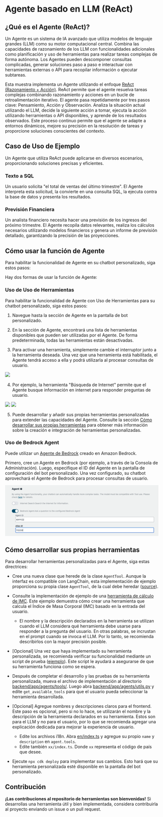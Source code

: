 # Agente basado en LLM (ReAct)

## ¿Qué es el Agente (ReAct)?

Un Agente es un sistema de IA avanzado que utiliza modelos de lenguaje grandes (LLM) como su motor computacional central. Combina las capacidades de razonamiento de los LLM con funcionalidades adicionales como planificación y uso de herramientas para realizar tareas complejas de forma autónoma. Los Agentes pueden descomponer consultas complicadas, generar soluciones paso a paso e interactuar con herramientas externas o API para recopilar información o ejecutar subtareas.

Esta muestra implementa un Agente utilizando el enfoque [ReAct (Razonamiento + Acción)](https://www.promptingguide.ai/techniques/react). ReAct permite que el agente resuelva tareas complejas combinando razonamiento y acciones en un bucle de retroalimentación iterativo. El agente pasa repetidamente por tres pasos clave: Pensamiento, Acción y Observación. Analiza la situación actual utilizando el LLM, decide la siguiente acción a tomar, ejecuta la acción utilizando herramientas o API disponibles, y aprende de los resultados observados. Este proceso continuo permite que el agente se adapte a entornos dinámicos, mejore su precisión en la resolución de tareas y proporcione soluciones conscientes del contexto.

## Caso de Uso de Ejemplo

Un Agente que utiliza ReAct puede aplicarse en diversos escenarios, proporcionando soluciones precisas y eficientes.

### Texto a SQL

Un usuario solicita "el total de ventas del último trimestre". El Agente interpreta esta solicitud, la convierte en una consulta SQL, la ejecuta contra la base de datos y presenta los resultados.

### Previsión Financiera

Un analista financiero necesita hacer una previsión de los ingresos del próximo trimestre. El Agente recopila datos relevantes, realiza los cálculos necesarios utilizando modelos financieros y genera un informe de previsión detallado, garantizando la precisión de las proyecciones.

## Cómo usar la función de Agente

Para habilitar la funcionalidad de Agente en su chatbot personalizado, siga estos pasos:

Hay dos formas de usar la función de Agente:

### Uso de Uso de Herramientas

Para habilitar la funcionalidad de Agente con Uso de Herramientas para su chatbot personalizado, siga estos pasos:

1. Navegue hasta la sección de Agente en la pantalla de bot personalizado.

2. En la sección de Agente, encontrará una lista de herramientas disponibles que pueden ser utilizadas por el Agente. De forma predeterminada, todas las herramientas están desactivadas.

3. Para activar una herramienta, simplemente cambie el interruptor junto a la herramienta deseada. Una vez que una herramienta está habilitada, el Agente tendrá acceso a ella y podrá utilizarla al procesar consultas de usuario.

![](./imgs/agent_tools.png)

4. Por ejemplo, la herramienta "Búsqueda de Internet" permite que el Agente busque información en internet para responder preguntas de usuario.

![](./imgs/agent1.png)
![](./imgs/agent2.png)

5. Puede desarrollar y añadir sus propias herramientas personalizadas para extender las capacidades del Agente. Consulte la sección [Cómo desarrollar sus propias herramientas](#how-to-develop-your-own-tools) para obtener más información sobre la creación e integración de herramientas personalizadas.

### Uso de Bedrock Agent

Puede utilizar un [Agente de Bedrock](https://aws.amazon.com/bedrock/agents/) creado en Amazon Bedrock.

Primero, cree un Agente en Bedrock (por ejemplo, a través de la Consola de Administración). Luego, especifique el ID del Agente en la pantalla de configuración del bot personalizado. Una vez configurado, su chatbot aprovechará el Agente de Bedrock para procesar consultas de usuario.

![](./imgs/bedrock_agent_tool.png)

## Cómo desarrollar sus propias herramientas

Para desarrollar herramientas personalizadas para el Agente, siga estas directrices:

- Cree una nueva clase que herede de la clase `AgentTool`. Aunque la interfaz es compatible con LangChain, esta implementación de ejemplo proporciona su propia clase `AgentTool`, de la cual debe heredar ([source](../backend/app/agents/tools/agent_tool.py)).

- Consulte la implementación de ejemplo de una [herramienta de cálculo de IMC](../examples/agents/tools/bmi/bmi.py). Este ejemplo demuestra cómo crear una herramienta que calcula el Índice de Masa Corporal (IMC) basado en la entrada del usuario.

  - El nombre y la descripción declarados en la herramienta se utilizan cuando el LLM considera qué herramienta debe usarse para responder a la pregunta del usuario. En otras palabras, se incrustan en el prompt cuando se invoca el LLM. Por lo tanto, se recomienda describirlos con la mayor precisión posible.

- [Opcional] Una vez que haya implementado su herramienta personalizada, se recomienda verificar su funcionalidad mediante un script de prueba ([ejemplo](../examples/agents/tools/bmi/test_bmi.py)). Este script le ayudará a asegurarse de que su herramienta funciona como se espera.

- Después de completar el desarrollo y las pruebas de su herramienta personalizada, mueva el archivo de implementación al directorio [backend/app/agents/tools/](../backend/app/agents/tools/). Luego abra [backend/app/agents/utils.py](../backend/app/agents/utils.py) y edite `get_available_tools` para que el usuario pueda seleccionar la herramienta desarrollada.

- [Opcional] Agregue nombres y descripciones claros para el frontend. Este paso es opcional, pero si no lo hace, se utilizarán el nombre y la descripción de la herramienta declarados en su herramienta. Estos son para el LLM y no para el usuario, por lo que se recomienda agregar una explicación dedicada para mejorar la experiencia de usuario.

  - Edite los archivos i18n. Abra [en/index.ts](../frontend/src/i18n/en/index.ts) y agregue su propio `name` y `description` en `agent.tools`.
  - Edite también `xx/index.ts`. Donde `xx` representa el código de país que desee.

- Ejecute `npx cdk deploy` para implementar sus cambios. Esto hará que su herramienta personalizada esté disponible en la pantalla del bot personalizado.

## Contribución

**¡Las contribuciones al repositorio de herramientas son bienvenidas!** Si desarrollas una herramienta útil y bien implementada, considera contribuirla al proyecto enviando un issue o un pull request.
